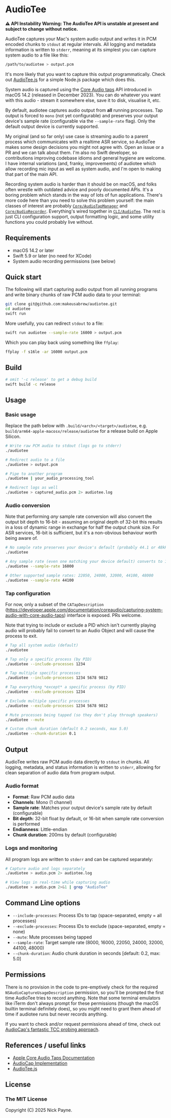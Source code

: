 # AudioTee

**⚠️ API Instability Warning: The AudioTee API is unstable at present and subject to change without notice.**

AudioTee captures your Mac's system audio output and writes it in PCM encoded chunks to `stdout` at regular intervals. All logging and metadata information is written to `stderr`, meaning at its simplest you can capture system audio to a file like this:

```bash
/path/to/audiotee > output.pcm
```

It's more likely that you want to capture this output programmatically. Check out [AudioTee.js](https://github.com/makeusabrew/audioteejs) for a simple Node.js package which does this.

System audio is captured using the [Core Audio taps](https://developer.apple.com/documentation/coreaudio/capturing-system-audio-with-core-audio-taps) API introduced in macOS 14.2 (released in December 2023). You can do whatever you want with this audio - stream it somewhere else, save it to disk, visualise it, etc.

By default, audiotee captures audio output from **all** running processes. Tap output is forced to `mono` (not yet configurable) and preserves your output device's sample rate (configurable via the `--sample-rate` flag). Only the default output device is currently supported.

My original (and so far only) use case is streaming audio to a parent process which communicates with a realtime ASR service, so AudioTee makes some design decisions you might not agree with. Open an issue or a PR and we can talk about them. I'm also no Swift developer, so contributions improving codebase idioms and general hygiene are welcome. I have internal variations (and, franky, improvements) of audiotee which allow recording mic input as well as system audio, and I'm open to making that part of the main API.

Recording system audio is harder than it should be on macOS, and folks often wrestle with outdated advice and poorly documented APIs. It's a boring problem which stands in the way of lots of fun applications. There's more code here than you need to solve this problem yourself: the main classes of interest are probably [`Core/AudioTapManager`](https://github.com/makeusabrew/audiotee/blob/main/Sources/Core/AudioTapManager.swift) and [`Core/AudioRecorder`](https://github.com/makeusabrew/audiotee/blob/main/Sources/Core/AudioRecorder.swift). Everything's wired together in [`CLI/AudioTee`](https://github.com/makeusabrew/audiotee/blob/main/Sources/CLI/AudioTee.swift). The rest is just CLI configuration support, output formatting logic, and some utility functions you could probably live without.

## Requirements

- macOS 14.2 or later
- Swift 5.9 or later (no need for XCode)
- System audio recording permissions (see below)

## Quick start

The following will start capturing audio output from all running programs and write binary chunks of raw PCM audio data to your terminal:

```bash
git clone git@github.com:makeusabrew/audiotee.git
cd audiotee
swift run
```

More usefully, you can redirect `stdout` to a file:

```bash
swift run audiotee --sample-rate 16000 > output.pcm
```

Which you can play back using something like `ffplay`:

```bash
ffplay -f s16le -ar 16000 output.pcm
```

## Build

```bash
# omit '-c release' to get a debug build
swift build -c release
```

## Usage

### Basic usage

Replace the path below with `.build/<arch>/<target>/audiotee`, e.g. `build/arm64-apple-macosx/release/audiotee` for a release build on Apple Silicon.

```bash
# Write raw PCM audio to stdout (logs go to stderr)
./audiotee

# Redirect audio to a file
./audiotee > output.pcm

# Pipe to another program
./audiotee | your_audio_processing_tool

# Redirect logs as well
./audiotee > captured_audio.pcm 2> audiotee.log
```

### Audio conversion

Note that performing _any_ sample rate conversion will also convert the output bit depth to
16-bit - assuming an original depth of 32-bit this results in a loss of dynamic range in exchange for half the output chunk size. For ASR services, 16-bit is sufficient, but it's a non-obvious behaviour worth being aware of.

```bash
# No sample rate preserves your device's default (probably 44.1 or 48kHz with 32-bit float bit depth)
./audiotee

# Any sample rate (even one matching your device default) converts to 16-bit signed integers (half the bandwidth)
./audiotee --sample-rate 16000

# Other supported sample rates: 22050, 24000, 32000, 44100, 48000
./audiotee --sample-rate 44100
```

### Tap configuration

For now, only a subset of the `CATapDescription` (https://developer.apple.com/documentation/coreaudio/capturing-system-audio-with-core-audio-taps) interface is exposed. PRs welcome.

Note that trying to include or exclude a PID which isn't currently playing audio will probably fail to convert to an Audio Object and will cause the process to exit.

```bash
# Tap all system audio (default)
./audiotee

# Tap only a specific process (by PID)
./audiotee --include-processes 1234

# Tap multiple specific processes
./audiotee --include-processes 1234 5678 9012

# Tap everything *except* a specific process (by PID)
./audiotee --exclude-processes 1234

# Exclude multiple specific processes
./audiotee --exclude-processes 1234 5678 9012
```

```bash
# Mute processes being tapped (so they don't play through speakers)
./audiotee --mute

# Custom chunk duration (default 0.2 seconds, max 5.0)
./audiotee --chunk-duration 0.1
```

## Output

AudioTee writes raw PCM audio data directly to `stdout` in chunks. All logging, metadata, and status information is written to `stderr`, allowing for clean separation of audio data from program output.

### Audio format

- **Format**: Raw PCM audio data
- **Channels**: Mono (1 channel)
- **Sample rate**: Matches your output device's sample rate by default (configurable)
- **Bit depth**: 32-bit float by default, or 16-bit when sample rate conversion is performed
- **Endianness**: Little-endian
- **Chunk duration**: 200ms by default (configurable)

### Logs and monitoring

All program logs are written to `stderr` and can be captured separately:

```bash
# Capture audio and logs separately
./audiotee > audio.pcm 2> audiotee.log

# View logs in real-time while capturing audio
./audiotee > audio.pcm 2>&1 | grep "AudioTee"
```

## Command Line options

- `--include-processes`: Process IDs to tap (space-separated, empty = all processes)
- `--exclude-processes`: Process IDs to exclude (space-separated, empty = none)
- `--mute`: Mute processes being tapped
- `--sample-rate`: Target sample rate (8000, 16000, 22050, 24000, 32000, 44100, 48000)
- `--chunk-duration`: Audio chunk duration in seconds [default: 0.2, max: 5.0]

## Permissions

There is no provision in the code to pre-emptively check for the required `NSAudioCaptureUsageDescription` permission, so you'll be prompted the first time AudioTee tries to record anything. Note that some terminal emulators like iTerm don't always prompt for these permissions (though the macOS builtin terminal definitely does), so you might need to grant them ahead of time if audiotee runs but never records anything.

If you want to check and/or request permissions ahead of time, check out [AudioCap's fantastic TCC probing approach](https://github.com/insidegui/AudioCap/blob/main/AudioCap/ProcessTap/AudioRecordingPermission.swift). 

## References / useful links

- [Apple Core Audio Taps Documentation](https://developer.apple.com/documentation/coreaudio/capturing-system-audio-with-core-audio-taps)
- [AudioCap Implementation](https://github.com/insidegui/AudioCap)
- [AudioTee.js](https://github.com/makeusabrew/audioteejs)

## License

### The MIT License

Copyright (C) 2025 Nick Payne.
